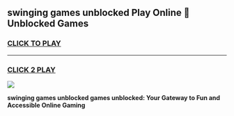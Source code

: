
## swinging games unblocked Play Online 👋 Unblocked Games
<h3>
<a href="https://premium.freeplayer.one?title=swinging_games_unblocked&ref=19F">CLICK TO PLAY</a></h3>
<hr>

<h3>
<a href="https://premium.freeplayer.one?title=swinging_games_unblocked&ref=19F">CLICK 2 PLAY</a>
  
</h3>

<a href="https://premium.freeplayer.one?title=swinging_games_unblocked&ref=19F"><img src="https://clearcache.store/games.png"></a>


**swinging games unblocked games unblocked: Your Gateway to Fun and Accessible Online Gaming**
